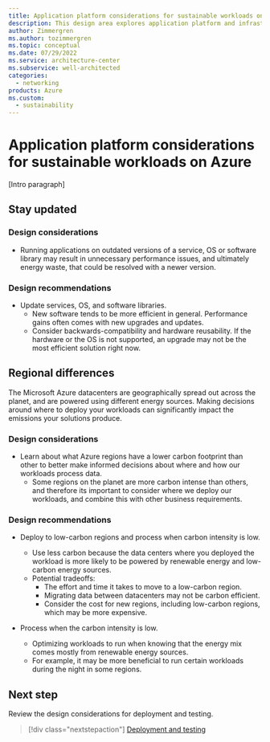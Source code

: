 ```yaml
---
title: Application platform considerations for sustainable workloads on Azure
description: This design area explores application platform and infrastructure considerations for sustainable workloads on Azure.
author: Zimmergren
ms.author: tozimmergren
ms.topic: conceptual
ms.date: 07/29/2022
ms.service: architecture-center
ms.subservice: well-architected
categories: 
  - networking
products: Azure
ms.custom:
  - sustainability
---
```


# Application platform considerations for sustainable workloads on Azure

[Intro paragraph]

## Stay updated

### Design considerations

- Running applications on outdated versions of a service, OS or software library may result in unnecessary performance issues, and ultimately energy waste, that could be resolved with a newer version.

### Design recommendations

- Update services, OS, and software libraries.
  - New software tends to be more efficient in general. Performance gains often comes with new upgrades and updates.
  - Consider backwards-compatibility and hardware reusability. If the hardware or the OS is not supported, an upgrade may not be the most efficient solution right now.

## Regional differences

The Microsoft Azure datacenters are geographically spread out across the planet, and are powered using different energy sources. Making decisions around where to deploy your workloads can significantly impact the emissions your solutions produce.

### Design considerations

- Learn about what Azure regions have a lower carbon footprint than other to better make informed decisions about where and how our workloads process data.
  - Some regions on the planet are more carbon intense than others, and therefore its important to consider where we deploy our workloads, and combine this with other business requirements.

### Design recommendations

- Deploy to low-carbon regions and process when carbon intensity is low.
  - Use less carbon because the data centers where you deployed the workload is more likely to be powered by renewable energy and low-carbon energy sources.
  - Potential tradeoffs:
    - The effort and time it takes to move to a low-carbon region.
    - Migrating data between datacenters may not be carbon efficient.
    - Consider the cost for new regions, including low-carbon regions, which may be more expensive.

- Process when the carbon intensity is low.
  - Optimizing workloads to run when knowing that the energy mix comes mostly from renewable energy sources.
  - For example, it may be more beneficial to run certain workloads during the night in some regions.

## Next step

Review the design considerations for deployment and testing.

> [!div class="nextstepaction"]
> [Deployment and testing](sustainability-deployment-testing.md)
